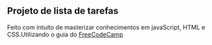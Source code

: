 ## Projeto de lista de tarefas
Feito com intuito de masterizar conhecimentos em javaScript, HTML e CSS.Utilizando o guia do [FreeCodeCamp](https://www.freecodecamp.org)
